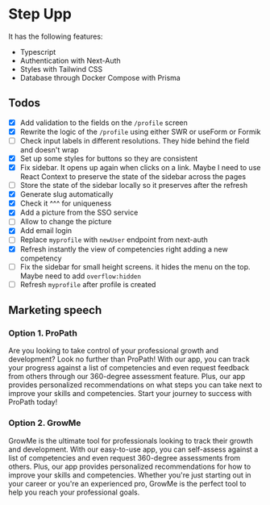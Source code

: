 # Step Upp

It has the following features:

- Typescript
- Authentication with Next-Auth
- Styles with Tailwind CSS
- Database through Docker Compose with Prisma

## Todos

- [x] Add validation to the fields on the `/profile` screen
- [x] Rewrite the logic of the `/profile` using either SWR or useForm or Formik
- [ ] Check input labels in different resolutions. They hide behind the field and doesn't wrap
- [x] Set up some styles for buttons so they are consistent
- [x] Fix sidebar. It opens up again when clicks on a link. Maybe I need to use React Context to preserve the state of the sidebar across the pages
- [ ] Store the state of the sidebar locally so it preserves after the refresh
- [x] Generate slug automatically
- [x] Check it ^^^ for uniqueness
- [x] Add a picture from the SSO service
- [ ] Allow to change the picture
- [x] Add email login
- [ ] Replace `myprofile` with `newUser` endpoint from next-auth
- [x] Refresh instantly the view of competencies right adding a new competency
- [ ] Fix the sidebar for small height screens. it hides the menu on the top. Maybe need to add `overflow:hidden`
- [ ] Refresh `myprofile` after profile is created

## Marketing speech

### Option 1. ProPath

Are you looking to take control of your professional growth and development? Look no further than ProPath! With our app, you can track your progress against a list of competencies and even request feedback from others through our 360-degree assessment feature. Plus, our app provides personalized recommendations on what steps you can take next to improve your skills and competencies. Start your journey to success with ProPath today!

### Option 2. GrowMe

GrowMe is the ultimate tool for professionals looking to track their growth and development. With our easy-to-use app, you can self-assess against a list of competencies and even request 360-degree assessments from others. Plus, our app provides personalized recommendations for how to improve your skills and competencies. Whether you're just starting out in your career or you're an experienced pro, GrowMe is the perfect tool to help you reach your professional goals.
